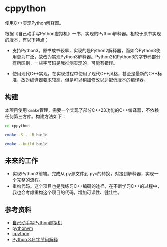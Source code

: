 # cppython

使用C++实现Python解释器。

根据《自己动手写Python虚拟机》一书，实现的Python解释器。相较于原书实现的版本，有以下特点：

+ 支持Python3。原书成书较早，实现的是Python2解释器，而如今Python3使用更为广泛，故改为实现Python3解释器。Python2和Python3的字节码部分有所区别，一些字节码是我推测实现的，可能有错误。

+ 使用现代C++实现。在实现过程中使用了现代C++风格，甚至是最新的C++标准，故对编译器要求较高，但是可以稍加修改以适配低版本的编译器。

## 构建

本项目使用 `cmake`管理，需要一个实现了部分C++23功能的C++编译器，不依赖任何第三方库。构建方法如下：

``` bash
cd cppython

cmake -S . -B build

cmake --build build
```

## 未来的工作

+ 实现Python3前端。完成从.py源文件到.pyc的转换，对接到解释器，实现一个完整的流程。
+ 重构代码。这个项目也是我练习C++编码的途径，在不断学习C++的过程中，我也会考虑重构这个项目的代码，增加可读性、健壮性。

## 参考资料

+ [自己动手写Python虚拟机](https://book.douban.com/subject/34442805/)
+ [pythonvm](https://gitee.com/hinus/pythonvm)
+ [cpython](https://github.com/python/cpython)
+ [Python 3.9 字节码解释](https://docs.python.org/3.9/library/dis.html)